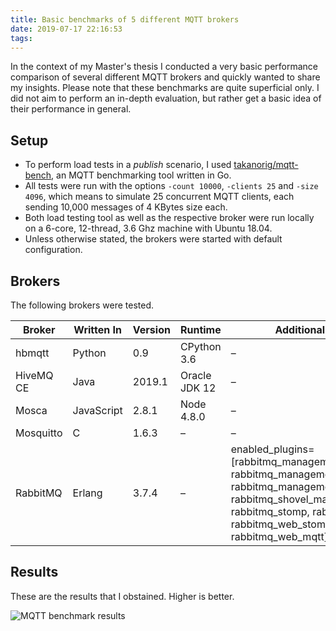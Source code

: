 ```yaml
---
title: Basic benchmarks of 5 different MQTT brokers
date: 2019-07-17 22:16:53
tags:
---
```


In the context of my Master's thesis I conducted a very basic performance comparison of several different MQTT brokers and quickly wanted to share my insights. Please note that these benchmarks are quite superficial only. I did not aim to perform an in-depth evaluation, but rather get a basic idea of their performance in general. 

## Setup
* To perform load tests in a _publish_ scenario, I used [takanorig/mqtt-bench](https://github.com/takanorig/mqtt-bench), an MQTT benchmarking tool written in Go.
* All tests were run with the options `-count 10000`, `-clients 25` and `-size 4096`, which means to simulate 25 concurrent MQTT clients, each sending 10,000 messages of 4 KBytes size each.
* Both load testing tool as well as the respective broker were run locally on a 6-core, 12-thread, 3.6 Ghz machine with Ubuntu 18.04.
* Unless otherwise stated, the brokers were started with default configuration.

## Brokers
The following brokers were tested.

| Broker    | Written In | Version | Runtime       | Additional Info                                                                                                                                                                             |
|-----------|------------|---------|---------------|---------------------------------------------------------------------------------------------------------------------------------------------------------------------------------------------|
| hbmqtt    | Python     | 0.9     | CPython 3.6   | –                                                                                                                                                                                           |
| HiveMQ CE | Java       | 2019.1  | Oracle JDK 12 | –                                                                                                                                                                                           |
| Mosca     | JavaScript | 2.8.1   | Node 4.8.0    | –                                                                                                                                                                                           |
| Mosquitto | C          | 1.6.3   | –             | –                                                                                                                                                                                           |
| RabbitMQ  | Erlang     | 3.7.4   | –             | enabled_plugins=[rabbitmq_management, rabbitmq_management_agent, rabbitmq_management_visualiser, rabbitmq_shovel_management, rabbitmq_stomp, rabbitmq_mqtt, rabbitmq_web_stomp, rabbitmq_web_mqtt] |

## Results
These are the results that I obstained. Higher is better.

![MQTT benchmark results](images/mqtt_bench.png)